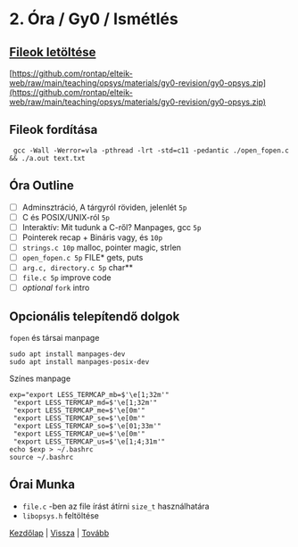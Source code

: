 # 2. Óra / Gy0 / Ismétlés

## [Fileok letöltése](https://github.com/rontap/elteik-web/raw/main/teaching/opsys/materials/gy0-revision/gy0-opsys.zip)

[https://github.com/rontap/elteik-web/raw/main/teaching/opsys/materials/gy0-revision/gy0-opsys.zip](https://github.com/rontap/elteik-web/raw/main/teaching/opsys/materials/gy0-revision/gy0-opsys.zip)

## Fileok fordítása

```shell
 gcc -Wall -Werror=vla -pthread -lrt -std=c11 -pedantic ./open_fopen.c && ./a.out text.txt
```

## Óra Outline

- [ ]  Adminsztráció, A tárgyról röviden, jelenlét `5p`
- [ ]  C és POSIX/UNIX-ról `5p`
- [ ]  Interaktív: Mit tudunk a C-ről? Manpages, gcc `5p`
- [ ]  Pointerek recap + Bináris vagy, és `10p`
- [ ]  `strings.c 10p` malloc, pointer magic, strlen
- [ ]  `open_fopen.c 5p` FILE* gets, puts
- [ ]  `arg.c, directory.c 5p` char**
- [ ]  `file.c 5p` improve code
- [ ]  _optional_ `fork` intro

## Opcionális telepítendő dolgok
`fopen` és társai manpage
```shell
sudo apt install manpages-dev
sudo apt install manpages-posix-dev
```
Színes manpage
```shell
exp="export LESS_TERMCAP_mb=$'\e[1;32m'"  
 "export LESS_TERMCAP_md=$'\e[1;32m'" 
 "export LESS_TERMCAP_me=$'\e[0m'" 
 "export LESS_TERMCAP_se=$'\e[0m'" 
 "export LESS_TERMCAP_so=$'\e[01;33m'" 
 "export LESS_TERMCAP_ue=$'\e[0m'" 
 "export LESS_TERMCAP_us=$'\e[1;4;31m'" 
echo $exp > ~/.bashrc 
source ~/.bashrc
```

## Órai Munka

- `file.c` -ben az file írást átírni `size_t` használhatára
- `libopsys.h` feltöltése

[Kezdőlap](index.md)
|
[Vissza](prep.md)
|
[Tovább](gy0.md)
